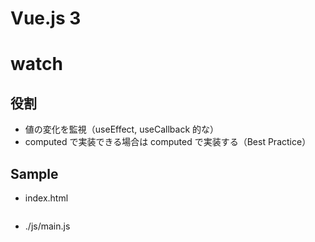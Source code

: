 # Vue.js 3

# watch

## 役割

- 値の変化を監視（useEffect, useCallback 的な）
- computed で実装できる場合は computed で実装する（Best Practice）

## Sample

- index.html

```

```

- ./js/main.js

```

```

